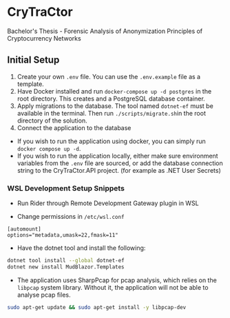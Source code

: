 # CryTraCtor
Bachelor's Thesis - Forensic Analysis of Anonymization Principles of Cryptocurrency Networks

## Initial Setup
1. Create your own `.env` file. You can use the `.env.example` file as a template.
2. Have Docker installed and run `docker-compose up -d postgres` in the root directory. This creates and a PostgreSQL
database container.
3. Apply migrations to the database. The tool named `dotnet-ef` must be available in the terminal.
Then run `./scripts/migrate.sh`in the root directory of the solution.
4. Connect the application to the database
- If you wish to run the application using docker, you can simply run `docker compose up -d`.
- If you wish to run the application locally, either make sure environment variables from the `.env` file are sourced,
or add the database connection string to the CryTraCtor.API project. (for example as .NET User Secrets)

### WSL Development Setup Snippets
- Run Rider through Remote Development Gateway plugin in WSL

- Change permissions in `/etc/wsl.conf`
```
[automount]
options="metadata,umask=22,fmask=11"
```

- Have the dotnet tool and install the following:
```bash
dotnet tool install --global dotnet-ef
dotnet new install MudBlazor.Templates
```

- The application uses SharpPcap for pcap analysis, which relies on the `libpcap` system library. Without it, the application will not be able to analyse pcap files.
```bash
sudo apt-get update && sudo apt-get install -y libpcap-dev
```
